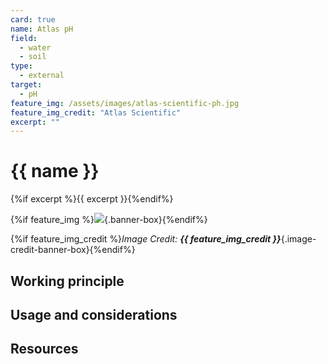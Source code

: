 ```yaml
---
card: true
name: Atlas pH
field: 
  - water
  - soil
type:
  - external
target:
  - pH
feature_img: /assets/images/atlas-scientific-ph.jpg
feature_img_credit: "Atlas Scientific"
excerpt: ""
---
```


# {{ name }}

{%if excerpt %}{{ excerpt }}{%endif%}

{%if feature_img %}![]({{feature_img}}){.banner-box}{%endif%}

{%if feature_img_credit %}_Image Credit: **{{ feature_img_credit }}**_{.image-credit-banner-box}{%endif%}

## Working principle

## Usage and considerations

## Resources
